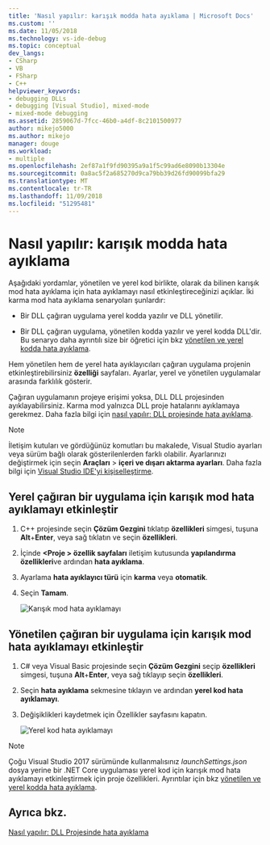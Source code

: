 ```yaml
---
title: 'Nasıl yapılır: karışık modda hata ayıklama | Microsoft Docs'
ms.custom: ''
ms.date: 11/05/2018
ms.technology: vs-ide-debug
ms.topic: conceptual
dev_langs:
- CSharp
- VB
- FSharp
- C++
helpviewer_keywords:
- debugging DLLs
- debugging [Visual Studio], mixed-mode
- mixed-mode debugging
ms.assetid: 2859067d-7fcc-46b0-a4df-8c2101500977
author: mikejo5000
ms.author: mikejo
manager: douge
ms.workload:
- multiple
ms.openlocfilehash: 2ef87a1f9fd90395a9a1f5c99ad6e8090b13304e
ms.sourcegitcommit: 0a8ac5f2a685270d9ca79bb39d26fd90099bfa29
ms.translationtype: MT
ms.contentlocale: tr-TR
ms.lasthandoff: 11/09/2018
ms.locfileid: "51295481"
---
```

# <a name="how-to-debug-in-mixed-mode"></a>Nasıl yapılır: karışık modda hata ayıklama
Aşağıdaki yordamlar, yönetilen ve yerel kod birlikte, olarak da bilinen karışık mod hata ayıklama için hata ayıklamayı nasıl etkinleştireceğinizi açıklar. İki karma mod hata ayıklama senaryoları şunlardır:  
  
- Bir DLL çağıran uygulama yerel kodda yazılır ve DLL yönetilir. 
  
- Bir DLL çağıran uygulama, yönetilen kodda yazılır ve yerel kodda DLL'dir. Bu senaryo daha ayrıntılı size bir öğretici için bkz [yönetilen ve yerel kodda hata ayıklama](../debugger/how-to-debug-managed-and-native-code.md).
   
Hem yönetilen hem de yerel hata ayıklayıcıları çağıran uygulama projenin etkinleştirebilirsiniz **özelliği** sayfaları. Ayarlar, yerel ve yönetilen uygulamalar arasında farklılık gösterir. 

Çağıran uygulamanın projeye erişimi yoksa, DLL DLL projesinden ayıklayabilirsiniz. Karma mod yalnızca DLL proje hatalarını ayıklamaya gerekmez. Daha fazla bilgi için [nasıl yapılır: DLL projesinde hata ayıklama](../debugger/how-to-debug-from-a-dll-project.md). 

> [!NOTE]
> İletişim kutuları ve gördüğünüz komutları bu makalede, Visual Studio ayarları veya sürüm bağlı olarak gösterilenlerden farklı olabilir. Ayarlarınızı değiştirmek için seçin **Araçları** > **içeri ve dışarı aktarma ayarları**. Daha fazla bilgi için [Visual Studio IDE'yi kişiselleştirme](../ide/personalizing-the-visual-studio-ide.md).

## <a name="enable-mixed-mode-debugging-for-a-native-calling-app"></a>Yerel çağıran bir uygulama için karışık mod hata ayıklamayı etkinleştir  
  
1. C++ projesinde seçin **Çözüm Gezgini** tıklatıp **özellikleri** simgesi, tuşuna **Alt**+**Enter**, veya sağ tıklatın ve seçin **özellikleri**.
   
1. İçinde  **\<Proje > özellik sayfaları** iletişim kutusunda **yapılandırma özellikleri**ve ardından **hata ayıklama**.  
   
1. Ayarlama **hata ayıklayıcı türü** için **karma** veya **otomatik**.
   
1. Seçin **Tamam**.
   
   ![Karışık mod hata ayıklamayı](../debugger/media/dbg-mixed-mode-from-native.png "karışık modda hata ayıklama etkinleştirme")

## <a name="enable-mixed-mode-debugging-for-a-managed-calling-app"></a>Yönetilen çağıran bir uygulama için karışık mod hata ayıklamayı etkinleştir  
  
1. C# veya Visual Basic projesinde seçin **Çözüm Gezgini** seçip **özellikleri** simgesi, tuşuna **Alt**+**Enter**, veya sağ tıklayıp seçin **özellikleri**.
   
1. Seçin **hata ayıklama** sekmesine tıklayın ve ardından **yerel kod hata ayıklamayı**.
   
1. Değişiklikleri kaydetmek için Özellikler sayfasını kapatın.

   ![Yerel kod hata ayıklamayı](../debugger/media/dbg-mixed-mode-from-csharp.png "yerel kod hata ayıklamayı etkinleştir")
  
>[!NOTE]
>Çoğu Visual Studio 2017 sürümünde kullanmalısınız *launchSettings.json* dosya yerine bir .NET Core uygulaması yerel kod için karışık mod hata ayıklamayı etkinleştirmek için proje özellikleri. Ayrıntılar için bkz [yönetilen ve yerel kodda hata ayıklama](../debugger/how-to-debug-managed-and-native-code.md).

## <a name="see-also"></a>Ayrıca bkz.  
 [Nasıl yapılır: DLL Projesinde hata ayıklama](../debugger/how-to-debug-from-a-dll-project.md)